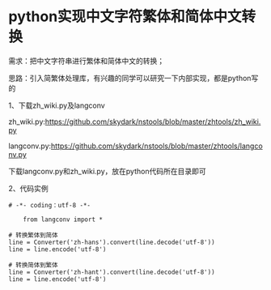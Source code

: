 # python实现中文字符繁体和简体中文转换

需求：把中文字符串进行繁体和简体中文的转换；

思路：引入简繁体处理库，有兴趣的同学可以研究一下内部实现，都是python写的

  

1、下载zh_wiki.py及langconv

  

zh_wiki.py:https://github.com/skydark/nstools/blob/master/zhtools/zh_wiki.py

  

langconv.py:https://github.com/skydark/nstools/blob/master/zhtools/langconv.py

  

下载langconv.py和zh_wiki.py，放在python代码所在目录即可

  

2、代码实例

    
    
    # -*- coding：utf-8 -*-
     
        from langconv import *
     
    # 转换繁体到简体
    line = Converter('zh-hans').convert(line.decode('utf-8'))
    line = line.encode('utf-8')
     
    # 转换简体到繁体
    line = Converter('zh-hant').convert(line.decode('utf-8'))
    line = line.encode('utf-8')

  

  

